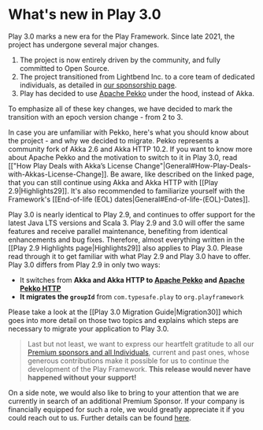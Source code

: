 <!--- Copyright (C) from 2022 The Play Framework Contributors <https://github.com/playframework>, 2011-2021 Lightbend Inc. <https://www.lightbend.com> -->

# What's new in Play 3.0

Play 3.0 marks a new era for the Play Framework. Since late 2021, the project has undergone several major changes.

1. The project is now entirely driven by the community, and fully committed to Open Source.
2. The project transitioned from Lightbend Inc. to a core team of dedicated individuals, as detailed in [our sponsorship page](https://www.playframework.com/sponsors).
3. Play has decided to use [Apache Pekko](https://pekko.apache.org/) under the hood, instead of Akka.

To emphasize all of these key changes, we have decided to mark the transition with an epoch version change - from 2 to 3. 

In case you are unfamiliar with Pekko, here's what you should know about the project - and why we decided to migrate. Pekko represents a community fork of Akka 2.6 and Akka HTTP 10.2. If you want to know more about Apache Pekko and the motivation to switch to it in Play 3.0, read [["How Play Deals with Akka’s License Change"|General#How-Play-Deals-with-Akkas-License-Change]]. Be aware, like described on the linked page, that you can still continue using Akka and Akka HTTP with [[Play 2.9|Highlights29]]. It's also recommended to familiarize yourself with the Framework's [[End-of-life (EOL) dates|General#End-of-life-(EOL)-Dates]].

Play 3.0 is nearly identical to Play 2.9, and continues to offer support for the latest Java LTS versions and Scala 3. Play 2.9 and 3.0 will offer the same features and receive parallel maintenance, benefiting from identical enhancements and bug fixes. Therefore, almost everything written in the [[Play 2.9 Highlights page|Highlights29]] also applies to Play 3.0. Please read through it to get familiar with what Play 2.9 and Play 3.0 have to offer. Play 3.0 differs from Play 2.9 in only two ways:

* It switches from **Akka and Akka HTTP to [Apache Pekko](https://pekko.apache.org/) and [Apache Pekko HTTP](https://pekko.apache.org/docs/pekko-http/1.0/)**
* **It migrates the `groupId`** from `com.typesafe.play` to `org.playframework`

Please take a look at the [[Play 3.0 Migration Guide|Migration30]] which goes into more detail on those two topics and explains which steps are necessary to migrate your application to Play 3.0.

> Last but not least, we want to express our heartfelt gratitude to all our [Premium sponsors and all Individuals](https://www.playframework.com/#sponsors-backers), current and past ones, whose generous contributions make it possible for us to continue the development of the Play Framework.
> **This release would never have happened without your support!**

On a side note, we would also like to bring to your attention that we are currently in search of an additional Premium Sponsor. If your company is financially equipped for such a role, we would greatly appreciate it if you could reach out to us. Further details can be found [here](https://www.playframework.com/sponsors).
